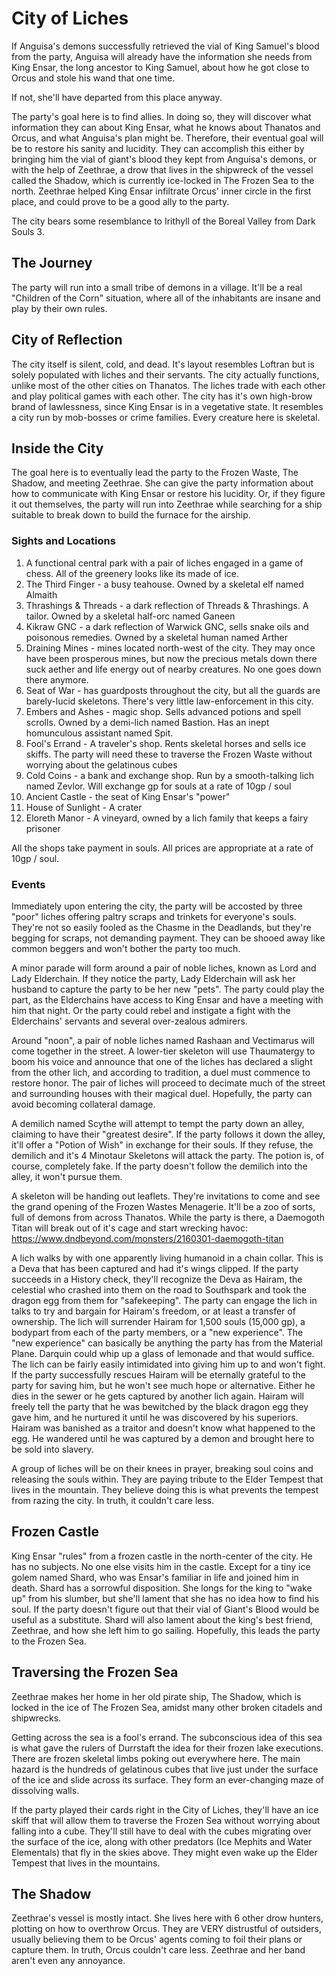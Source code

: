 # City of Liches
If Anguisa's demons successfully retrieved the vial of King Samuel's blood from the party, Anguisa will already have the information she needs from King Ensar, the long ancestor to King Samuel, about how he got close to Orcus and stole his wand that one time.

If not, she'll have departed from this place anyway.

The party's goal here is to find allies. In doing so, they will discover what information they can about King Ensar, what he knows about Thanatos and Orcus, and what Anguisa's plan might be. Therefore, their eventual goal will be to restore his sanity and lucidity. They can accomplish this either by bringing him the vial of giant's blood they kept from Anguisa's demons, or with the help of Zeethrae, a drow that lives in the shipwreck of the vessel called the Shadow, which is currently ice-locked in The Frozen Sea to the north. Zeethrae helped King Ensar infiltrate Orcus' inner circle in the first place, and could prove to be a good ally to the party.

The city bears some resemblance to Irithyll of the Boreal Valley from Dark Souls 3.

## The Journey
The party will run into a small tribe of demons in a village. It'll be a real "Children of the Corn" situation, where all of the inhabitants are insane and play by their own rules.

## City of Reflection
The city itself is silent, cold, and dead. It's layout resembles Loftran but is solely populated with liches and their servants. The city actually functions, unlike most of the other cities on Thanatos. The liches trade with each other and play political games with each other. The city has it's own high-brow brand of lawlessness, since King Ensar is in a vegetative state. It resembles a city run by mob-bosses or crime families. Every creature here is skeletal.

## Inside the City
The goal here is to eventually lead the party to the Frozen Waste, The Shadow, and meeting Zeethrae. She can give the party information about how to communicate with King Ensar or restore his lucidity. Or, if they figure it out themselves, the party will run into Zeethrae while searching for a ship suitable to break down to build the furnace for the airship.

### Sights and Locations
1. A functional central park with a pair of liches engaged in a game of chess. All of the greenery looks like its made of ice.
2. The Third Finger - a busy teahouse. Owned by a skeletal elf named Almaith
3. Thrashings & Threads - a dark reflection of Threads & Thrashings. A tailor. Owned by a skeletal half-orc named Ganeen
4. Kikraw GNC - a dark reflection of Warwick GNC, sells snake oils and poisonous remedies. Owned by a skeletal human named Arther
5. Draining Mines - mines located north-west of the city. They may once have been prosperous mines, but now the precious metals down there suck aether and life energy out of nearby creatures. No one goes down there anymore.
6. Seat of War - has guardposts throughout the city, but all the guards are barely-lucid skeletons. There's very little law-enforcement in this city.
7. Embers and Ashes - magic shop. Sells advanced potions and spell scrolls. Owned by a demi-lich named Bastion. Has an inept homunculous assistant named Spit.
8. Fool's Errand - A traveler's shop. Rents skeletal horses and sells ice skiffs. The party will need these to traverse the Frozen Waste without worrying about the gelatinous cubes
9. Cold Coins - a bank and exchange shop. Run by a smooth-talking lich named Zevlor. Will exchange gp for souls at a rate of 10gp / soul
10. Ancient Castle - the seat of King Ensar's "power"
11. House of Sunlight - A crater
12. Eloreth Manor - A vineyard, owned by a lich family that keeps a fairy prisoner

All the shops take payment in souls. All prices are appropriate at a rate of 10gp / soul.

### Events
Immediately upon entering the city, the party will be accosted by three "poor" liches offering paltry scraps and trinkets for everyone's souls. They're not so easily fooled as the Chasme in the Deadlands, but they're begging for scraps, not demanding payment. They can be shooed away like common beggers and won't bother the party too much.

A minor parade will form around a pair of noble liches, known as Lord and Lady Elderchain. If they notice the party, Lady Elderchain will ask her husband to capture the party to be her new "pets". The party could play the part, as the Elderchains have access to King Ensar and have a meeting with him that night. Or the party could rebel and instigate a fight with the Elderchains' servants and several over-zealous admirers.

Around "noon", a pair of noble liches named Rashaan and Vectimarus will come together in the street. A lower-tier skeleton will use Thaumatergy to boom his voice and announce that one of the liches has declared a slight from the other lich, and according to tradition, a duel must commence to restore honor. The pair of liches will proceed to decimate much of the street and surrounding houses with their magical duel. Hopefully, the party can avoid becoming collateral damage.

A demilich named Scythe will attempt to tempt the party down an alley, claiming to have their "greatest desire". If the party follows it down the alley, it'll offer a "Potion of Wish" in exchange for their souls. If they refuse, the demilich and it's 4 Minotaur Skeletons will attack the party. The potion is, of course, completely fake. If the party doesn't follow the demilich into the alley, it won't pursue them.

A skeleton will be handing out leaflets. They're invitations to come and see the grand opening of the Frozen Wastes Menagerie. It'll be a zoo of sorts, full of demons from across Thanatos. While the party is there, a Daemogoth Titan will break out of it's cage and start wrecking havoc: https://www.dndbeyond.com/monsters/2160301-daemogoth-titan

A lich walks by with one apparently living humanoid in a chain collar. This is a Deva that has been captured and had it's wings clipped. If the party succeeds in a History check, they'll recognize the Deva as Hairam, the celestial who crashed into them on the road to Southspark and took the dragon egg from them for "safekeeping". The party can engage the lich in talks to try and bargain for Hairam's freedom, or at least a transfer of ownership. The lich will surrender Hairam for 1,500 souls (15,000 gp), a bodypart from each of the party members, or a "new experience". The "new experience" can basically be anything the party has from the Material Plane. Darquin could whip up a glass of lemonade and that would suffice. The lich can be fairly easily intimidated into giving him up to and won't fight. If the party successfully rescues Hairam will be eternally grateful to the party for saving him, but he won't see much hope or alternative. Either he dies in the sewer or he gets captured by another lich again. Hairam will freely tell the party that he was bewitched by the black dragon egg they gave him, and he nurtured it until he was discovered by his superiors. Hairam was banished as a traitor and doesn't know what happened to the egg. He wandered until he was captured by a demon and brought here to be sold into slavery.

A group of liches will be on their knees in prayer, breaking soul coins and releasing the souls within. They are paying tribute to the Elder Tempest that lives in the mountain. They believe doing this is what prevents the tempest from razing the city. In truth, it couldn't care less.

## Frozen Castle
King Ensar "rules" from a frozen castle in the north-center of the city. He has no subjects. No one else visits him in the castle. Except for a tiny ice golem named Shard, who was Ensar's familiar in life and joined him in death. Shard has a sorrowful disposition. She longs for the king to "wake up" from his slumber, but she'll lament that she has no idea how to find his soul. If the party doesn't figure out that their vial of Giant's Blood would be useful as a substitute. Shard will also lament about the king's best friend, Zeethrae, and how she left him to go sailing. Hopefully, this leads the party to the Frozen Sea.

## Traversing the Frozen Sea
Zeethrae makes her home in her old pirate ship, The Shadow, which is locked in the ice of The Frozen Sea, amidst many other broken citadels and shipwrecks.

Getting across the sea is a fool's errand. The subconscious idea of this sea is what gave the rulers of Durrstaft the idea for their frozen lake executions. There are frozen skeletal limbs poking out everywhere here. The main hazard is the hundreds of gelatinous cubes that live just under the surface of the ice and slide across its surface. They form an ever-changing maze of dissolving walls.

If the party played their cards right in the City of Liches, they'll have an ice skiff that will allow them to traverse the Frozen Sea without worrying about falling into a cube. They'll still have to deal with the cubes migrating over the surface of the ice, along with other predators (Ice Mephits and Water Elementals) that fly in the skies above. They might even wake up the Elder Tempest that lives in the mountains.

## The Shadow
Zeethrae's vessel is mostly intact. She lives here with 6 other drow hunters, plotting on how to overthrow Orcus. They are VERY distrustful of outsiders, usually believing them to be Orcus' agents coming to foil their plans or capture them. In truth, Orcus couldn't care less. Zeethrae and her band aren't even any annoyance.
